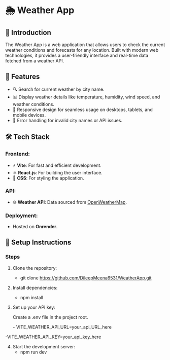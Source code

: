 # 🌦️ Weather App

## 📖 Introduction

The Weather App is a web application that allows users to check the current weather conditions and forecasts for any location. Built with modern web technologies, it provides a user-friendly interface and real-time data fetched from a weather API.

## 🌟 Features

- 🔍 Search for current weather by city name.
- 📊 Display weather details like temperature, humidity, wind speed, and weather conditions.
- 🌈 Responsive design for seamless usage on desktops, tablets, and mobile devices.
- 🚨 Error handling for invalid city names or API issues.

## 🛠️ Tech Stack

### Frontend:

- ⚡ **Vite**: For fast and efficient development.
- ⚛️ **React.js**: For building the user interface.
- 🎨 **CSS**: For styling the application.

### API:

- 🌐 **Weather API**: Data sourced from [OpenWeatherMap](https://openweathermap.org/).

### Deployment:

- Hosted on **Onrender**.

## 🚀 Setup Instructions

### Steps

1. Clone the repository:
   - git clone https://github.com/DileepMeena6531/WeatherApp.git

2. Install dependencies:
   - npm install
3. Set up your API key:
   <p>Create a .env file in the project root.</p>
   - VITE_WEATHER_API_URL=your_api_URL_here
  -VITE_WEATHER_API_KEY=your_api_key_here

4. Start the development server:
   - npm run dev

